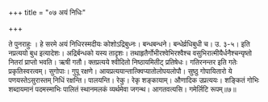 +++
title = "०७ अयं निधिः"

+++

ते पुनराहुः । हे सरमे अयं निधिरस्मदीयः कोशोऽद्रिबुध्नः। बन्धबन्धने। बन्धेर्व्रधिबुधी च। उ. ३-५। इति नप्रत्ययो बुध इत्यादेशः। अद्रिर्बन्धको यस्य तादृशः। तथाहृतैर्गोभीरश्वेभिरश्वैश्च वसुभिरात्मीयैर्धनैश्चन्यृष्तो नितरां प्राप्तो भवति। ऋषी गतौ। क्तप्रत्यये श्वीदितो निष्ठायमितीट् प्रतिषेधः। गतिरनन्तर इति गतेः प्रकृतिस्वरत्वम्। सुगोपाः। गुपू रक्षणे। आयप्रत्ययान्तात्क्विप्यातोलोपयलोपौ। सुष्ठु गोपायितारो ये पणयस्तेऽसुरास्तम् निधिं रक्षन्ति। पालयन्ति। रेकु। रेकृ शङ्कायाम्। औणादिक उप्रत्ययः। शङ्कितं गोभिः शब्दायमानं पदमस्माभिः पालितं स्थानमलकं व्यर्थमेवा जगन्थ। आगतवत्यसि। गमेर्लिटि रूपम्॥७॥
